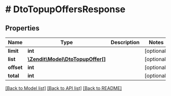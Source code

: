 # # DtoTopupOffersResponse

## Properties

Name | Type | Description | Notes
------------ | ------------- | ------------- | -------------
**limit** | **int** |  | [optional]
**list** | [**\Zendit\Model\DtoTopupOffer[]**](DtoTopupOffer.md) |  | [optional]
**offset** | **int** |  | [optional]
**total** | **int** |  | [optional]

[[Back to Model list]](../../README.md#models) [[Back to API list]](../../README.md#endpoints) [[Back to README]](../../README.md)
